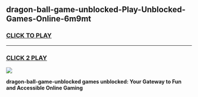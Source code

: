 
## dragon-ball-game-unblocked-Play-Unblocked-Games-Online-6m9mt
<h3>
<a href="https://premium76.site?title=dragon-ball-game-unblocked&ref=24A">CLICK TO PLAY</a></h3>
<hr>

<h3>
<a href="https://premium76.site?title=dragon-ball-game-unblocked&ref=24A">CLICK 2 PLAY</a>
  
</h3>

<a href="https://premium76.site?title=dragon-ball-game-unblocked&ref=24A"><img src="https://clearcache.store/games.png"></a>


**dragon-ball-game-unblocked games unblocked: Your Gateway to Fun and Accessible Online Gaming**
